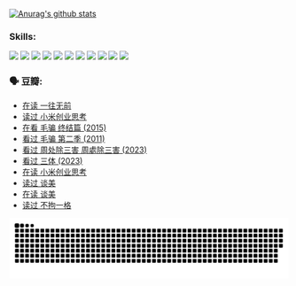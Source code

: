 
[![Anurag's github stats](https://github-readme-stats.vercel.app/api?username=w940853815)](https://github.com/anuraghazra/github-readme-stats)

### Skills:

<code><img height="32" src="https://cdn.jsdelivr.net/npm/simple-icons@v5/icons/python.svg"></code>
<code><img height="32" src="https://cdn.jsdelivr.net/npm/simple-icons@v5/icons/javascript.svg"></code>
<code><img height="32" src="https://cdn.jsdelivr.net/npm/simple-icons@v5/icons/django.svg"></code>
<code><img height="32" src="https://cdn.jsdelivr.net/npm/simple-icons@v5/icons/flask.svg"></code>
<code><img height="32" src="https://cdn.jsdelivr.net/npm/simple-icons@v5/icons/vuetify.svg"></code>
<code><img height="32" src="https://cdn.jsdelivr.net/npm/simple-icons@v5/icons/git.svg"></code>
<code><img height="32" src="https://cdn.jsdelivr.net/npm/simple-icons@v5/icons/docker.svg"></code>
<code><img height="32" src="https://cdn.jsdelivr.net/npm/simple-icons@v5/icons/postgresql.svg"></code>
<code><img height="32" src="https://cdn.jsdelivr.net/npm/simple-icons@v5/icons/elasticsearch.svg"></code>
<code><img height="32" src="https://cdn.jsdelivr.net/npm/simple-icons@v5/icons/macos.svg"></code>
<code><img height="32" src="https://cdn.jsdelivr.net/npm/simple-icons@v5/icons/linux.svg"></code>

### 🗣 豆瓣:

<!-- DOUBAN-ACTIVITIES:START -->
- [在读 一往无前](https://www.douban.com/people/136069238/status/4590507310/?_i=15314540)
- [读过 小米创业思考](https://www.douban.com/people/136069238/status/4590506983/?_i=15314540)
- [在看 毛骗 终结篇‎ (2015)](https://www.douban.com/people/136069238/status/4581971924/?_i=15314540)
- [看过 毛骗 第二季‎ (2011)](https://www.douban.com/people/136069238/status/4581971810/?_i=15314540)
- [看过 周处除三害 周處除三害‎ (2023)](https://www.douban.com/people/136069238/status/4575646701/?_i=15314540)
- [看过 三体‎ (2023)](https://www.douban.com/people/136069238/status/4574263039/?_i=15314540)
- [在读 小米创业思考](https://www.douban.com/people/136069238/status/4572047905/?_i=15314540)
- [读过 谈美](https://www.douban.com/people/136069238/status/4572047629/?_i=15314540)
- [在读 谈美](https://www.douban.com/people/136069238/status/4560861771/?_i=15314540)
- [读过 不拘一格](https://www.douban.com/people/136069238/status/4560861445/?_i=15314540)
<!-- DOUBAN-ACTIVITIES:END -->


![Snake animation](https://raw.githubusercontent.com/w940853815/w940853815/output/github-contribution-grid-snake.svg)

<!--
**w940853815/w940853815** is a ✨ _special_ ✨ repository because its `README.md` (this file) appears on your GitHub profile.

Here are some ideas to get you started:

- 🔭 I’m currently working on ...
- 🌱 I’m currently learning ...
- 👯 I’m looking to collaborate on ...
- 🤔 I’m looking for help with ...
- 💬 Ask me about ...
- 📫 How to reach me: ...
- 😄 Pronouns: ...
- ⚡ Fun fact: ...
-->
